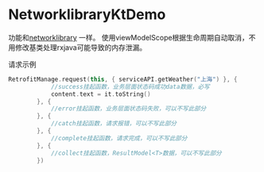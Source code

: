 # NetworklibraryKtDemo
功能和[networklibrary](https://github.com/yanxing/NetworklibraryDemo) 一样。
使用viewModelScope根据生命周期自动取消，不用修改基类处理rxjava可能导致的内存泄漏。


请求示例
```kotlin
RetrofitManage.request(this, { serviceAPI.getWeather("上海") }, {
            //success挂起函数，业务层面状态码成功data数据，必写
            content.text = it.toString()
        }, {
            //error挂起函数，业务层面状态码失败，可以不写此部分
        }, {
            //catch挂起函数，请求报错，可以不写此部分
        }, {
            //complete挂起函数，请求完成，可以不写此部分
        }, {
            //collect挂起函数，ResultModel<T>数据，可以不写此部分
        })
```
